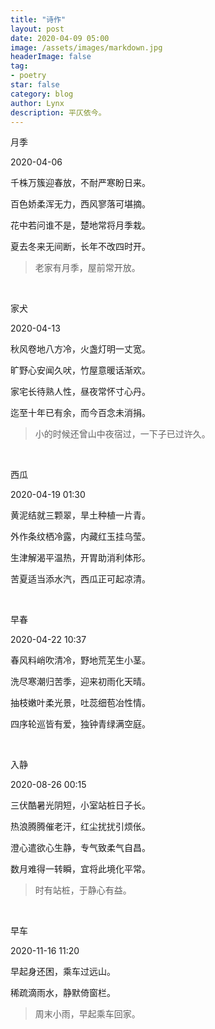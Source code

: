 ```yaml
---
title: "诗作"
layout: post
date: 2020-04-09 05:00
image: /assets/images/markdown.jpg
headerImage: false
tag:
- poetry
star: false
category: blog
author: Lynx
description: 平仄依今。
---
```




月季

2020-04-06

千株万簇迎春放，不耐严寒盼日来。

百色娇柔浑无力，西风寥落可堪摘。

花中若问谁不是，楚地常将月季栽。

夏去冬来无间断，长年不改四时开。

> 老家有月季，屋前常开放。

<br>

家犬

2020-04-13

秋风卷地八方冷，火盏灯明一丈宽。

旷野心安闻久吠，竹屋意暖话渐欢。

家宅长待熟人性，昼夜常怀寸心丹。

迄至十年已有余，而今百念未消捐。

> 小的时候还曾山中夜宿过，一下子已过许久。

<br>



西瓜

2020-04-19 01:30

黄泥结就三颗翠，旱土种植一片青。

外作条纹栖冷露，内藏红玉挂乌莹。

生津解渴平温热，开胃助消利体形。

苦夏适当添水汽，西瓜正可起凉清。

<br>

早春

2020-04-22 10:37

春风料峭吹清冷，野地荒芜生小茎。

洗尽寒潮归苦季，迎来初雨化天晴。

抽枝嫩叶柔光景，吐蕊细苞冶性情。

四序轮巡皆有爱，独钟青绿满空庭。

<br>

入静

2020-08-26 00:15

三伏酷暑光阴短，小室站桩日子长。

热浪腾腾催老汗，红尘扰扰引烦伥。

澄心遣欲心生静，专气致柔气自昌。

数月难得一转瞬，宜将此境化平常。

> 时有站桩，于静心有益。

<br>

早车

2020-11-16 11:20

早起身还困，乘车过远山。

稀疏滴雨水，静默倚窗栏。

> 周末小雨，早起乘车回家。

<br>

<br>